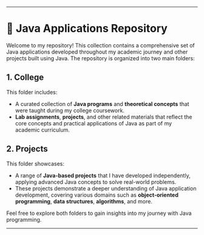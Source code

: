 
---

# 📂 **Java Applications Repository**

Welcome to my repository! This collection contains a comprehensive set of Java applications developed throughout my academic journey and other projects built using Java. The repository is organized into two main folders:

## 1. **College**
This folder includes:
- A curated collection of **Java programs** and **theoretical concepts** that were taught during my college coursework.
- **Lab assignments**, **projects**, and other related materials that reflect the core concepts and practical applications of Java as part of my academic curriculum.

## 2. **Projects**
This folder showcases:
- A range of **Java-based projects** that I have developed independently, applying advanced Java concepts to solve real-world problems.
- These projects demonstrate a deeper understanding of Java application development, covering various domains such as **object-oriented programming**, **data structures**, **algorithms**, and more.

Feel free to explore both folders to gain insights into my journey with Java programming.

---


